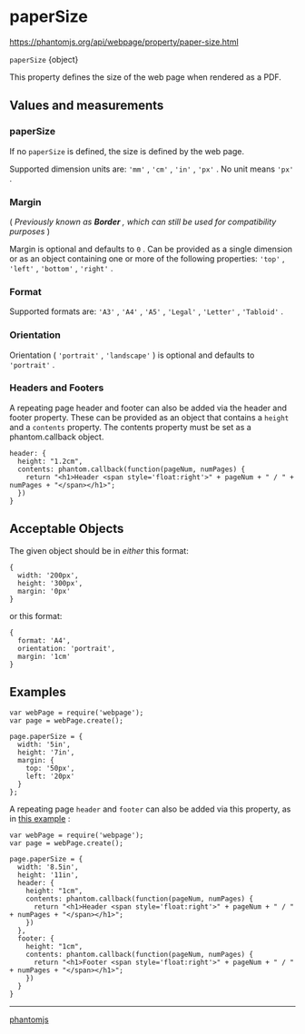 # paperSize

https://phantomjs.org/api/webpage/property/paper-size.html

 `paperSize` {object}

This property defines the size of the web page when rendered as a PDF.

## Values and measurements

### paperSize

If no `paperSize` is defined, the size is defined by the web page.

Supported dimension units are: `'mm'` , `'cm'` , `'in'` , `'px'` . No unit means `'px'` .

### Margin

( _Previously known as **Border** , which can still be used for compatibility purposes_ )

Margin is optional and defaults to `0` . Can be provided as a single dimension or as an object containing one or more of the following properties: `'top'` , `'left'` , `'bottom'` , `'right'` .

### Format

Supported formats are: `'A3'` , `'A4'` , `'A5'` , `'Legal'` , `'Letter'` , `'Tabloid'` .

### Orientation

Orientation ( `'portrait'` , `'landscape'` ) is optional and defaults to `'portrait'` .

### Headers and Footers

A repeating page header and footer can also be added via the header and footer property. These can be provided as an object that contains a `height` and a `contents` property. The contents property must be set as a phantom.callback object.

```javscript
header: {
  height: "1.2cm",
  contents: phantom.callback(function(pageNum, numPages) {
    return "<h1>Header <span style='float:right'>" + pageNum + " / " + numPages + "</span></h1>";
  })
}

```

## Acceptable Objects

The given object should be in _either_ this format:

```javscript
{
  width: '200px',
  height: '300px',
  margin: '0px'
}

```

or this format:

```javscript
{
  format: 'A4',
  orientation: 'portrait',
  margin: '1cm'
}

```

## Examples

```javscript
var webPage = require('webpage');
var page = webPage.create();

page.paperSize = {
  width: '5in',
  height: '7in',
  margin: {
    top: '50px',
    left: '20px'
  }
};

```

A repeating page `header` and `footer` can also be added via this property, as in [this example](https://github.com/ariya/phantomjs/blob/master/examples/printheaderfooter.js) :

```javscript
var webPage = require('webpage');
var page = webPage.create();

page.paperSize = {
  width: '8.5in',
  height: '11in',
  header: {
    height: "1cm",
    contents: phantom.callback(function(pageNum, numPages) {
      return "<h1>Header <span style='float:right'>" + pageNum + " / " + numPages + "</span></h1>";
    })
  },
  footer: {
    height: "1cm",
    contents: phantom.callback(function(pageNum, numPages) {
      return "<h1>Footer <span style='float:right'>" + pageNum + " / " + numPages + "</span></h1>";
    })
  }
}
```

**********
[phantomjs](/tags/phantomjs.md)
